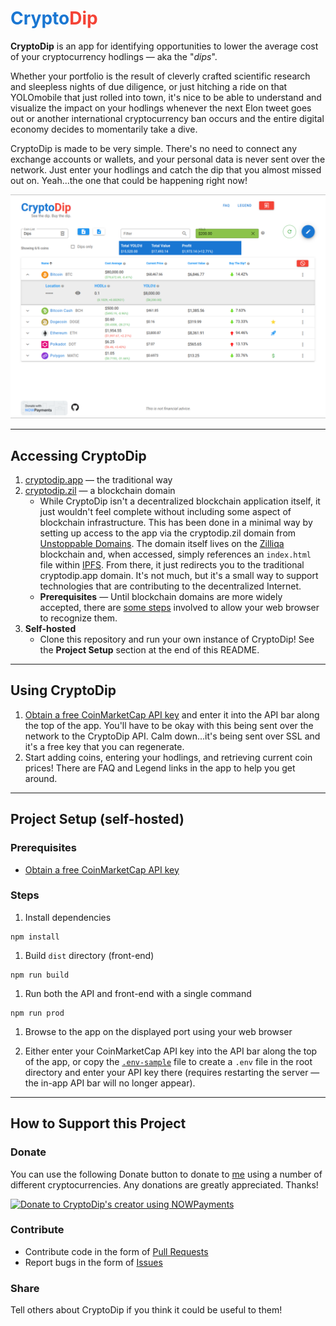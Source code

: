# <span style="color: #1976d2">Crypto</span><span style="color: #f44336">Dip</span>
**CryptoDip** is an app for identifying opportunities to lower the average cost of your cryptocurrency hodlings &mdash; aka the "*dips*".

Whether your portfolio is the result of cleverly crafted scientific research and sleepless nights of due diligence, or just hitching a ride on that YOLOmobile that just rolled into town, it's nice to be able to understand and visualize the impact on your hodlings whenever the next Elon tweet goes out or another international cryptocurrency ban occurs and the entire digital economy decides to momentarily take a dive.

CryptoDip is made to be very simple. There's no need to connect any exchange accounts or wallets, and your personal data is never sent over the network. Just enter your hodlings and catch the dip that you almost missed out on. Yeah...the one that could be happening right now!

![CryptoDip screenshot](https://github.com/dlom123/cryptodip/blob/main/public/img/screenshot.png?raw=true)

---

## Accessing CryptoDip
1. [cryptodip.app](https://cryptodip.app) &mdash; the traditional way
1. [cryptodip.zil](https://cryptodip.zil) &mdash; a blockchain domain
    - While CryptoDip isn't a decentralized blockchain application itself, it just wouldn't feel complete without including some aspect of blockchain infrastructure. This has been done in a minimal way by setting up access to the app via the cryptodip.zil domain from [Unstoppable Domains](https://unstoppabledomains.com/). The domain itself lives on the [Zilliqa](https://www.zilliqa.com/) blockchain and, when accessed, simply references an `index.html` file within [IPFS](https://ipfs.io/). From there, it just redirects you to the traditional cryptodip.app domain. It's not much, but it's a small way to support technologies that are contributing to the decentralized Internet.
    - **Prerequisites** &mdash; Until blockchain domains are more widely accepted, there are [some steps](https://unstoppabledomains.com/blog/unstoppable-extension) involved to allow your web browser to recognize them.
1. **Self-hosted**
    - Clone this repository and run your own instance of CryptoDip! See the **Project Setup** section at the end of this README.

---

## Using CryptoDip
1. [Obtain a free CoinMarketCap API key](https://coinmarketcap.com/api/) and enter it into the API bar along the top of the app. You'll have to be okay with this being sent over the network to the CryptoDip API. Calm down...it's being sent over SSL and it's a free key that you can regenerate.
1. Start adding coins, entering your hodlings, and retrieving current coin prices! There are FAQ and Legend links in the app to help you get around.

---

## Project Setup (self-hosted)

### Prerequisites
- [Obtain a free CoinMarketCap API key](https://coinmarketcap.com/api/)

### Steps
1. Install dependencies

```
npm install
```

1. Build `dist` directory (front-end)

```
npm run build
```

1. Run both the API and front-end with a single command

```
npm run prod
```

1. Browse to the app on the displayed port using your web browser

1. Either enter your CoinMarketCap API key into the API bar along the top of the app, or copy the [`.env-sample`](.env-sample) file to create a `.env` file in the root directory and enter your API key there (requires restarting the server &mdash; the in-app API bar will no longer appear).

---

## How to Support this Project

### Donate
You can use the following Donate button to donate to [me](https://github.com/dlom123) using a number of different cryptocurrencies. Any donations are greatly appreciated. Thanks!

<a href="https://nowpayments.io/donation?api_key=9681YQY-VD646T7-J41YYN4-EN5YV3F" target="_blank"><img src="https://nowpayments.io/images/embeds/donation-button-white.svg" alt="Donate to CryptoDip's creator using NOWPayments" width="200"></a>

### Contribute
- Contribute code in the form of [Pull Requests](https://github.com/dlom123/cryptodip/pulls)
- Report bugs in the form of [Issues](https://github.com/dlom123/cryptodip/issues)

### Share
Tell others about CryptoDip if you think it could be useful to them!